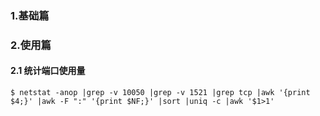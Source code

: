 ### 1.基础篇



### 2.使用篇
#### 2.1 统计端口使用量
```
$ netstat -anop |grep -v 10050 |grep -v 1521 |grep tcp |awk '{print $4;}' |awk -F ":" '{print $NF;}' |sort |uniq -c |awk '$1>1'
```
